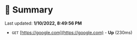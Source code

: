 # 📖 Summary
Last updated: **1/10/2022, 8:49:56 PM**

- `GET` [https://google.com](https://google.com) - **Up** (230ms)
